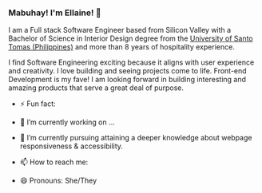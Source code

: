 ### Mabuhay! I'm Ellaine! 👋

I am a Full stack Software Engineer based from Silicon Valley with a Bachelor of Science in Interior Design degree from the [University of Santo Tomas (Philippines)](http://www.ust.edu.ph/academics/programs/bachelor-of-science-in-interior-design/) and more than 8 years of hospitality experience. 

I find Software Engineering exciting because it aligns with user experience and creativity. I love building and seeing projects come to life. Front-end Development is my fave! I am looking forward in building interesting and amazing products that serve a great deal of purpose.

- ⚡ Fun fact:

- 🔭 I’m currently working on ...

- 🌱 I’m currently pursuing attaining a deeper knowledge about webpage responsiveness & accessibility.

- 📫 How to reach me: 

- 😄 Pronouns: She/They

 

